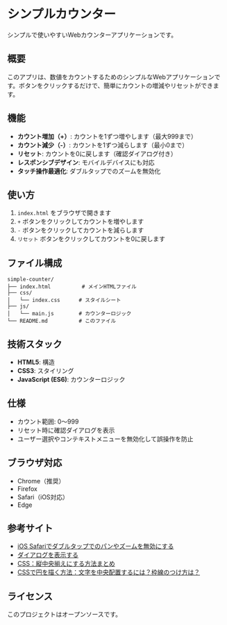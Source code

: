 # シンプルカウンター

シンプルで使いやすいWebカウンターアプリケーションです。

## 概要

このアプリは、数値をカウントするためのシンプルなWebアプリケーションです。ボタンをクリックするだけで、簡単にカウントの増減やリセットができます。

## 機能

- **カウント増加（+）**: カウントを1ずつ増やします（最大999まで）
- **カウント減少（-）**: カウントを1ずつ減らします（最小0まで）
- **リセット**: カウントを0に戻します（確認ダイアログ付き）
- **レスポンシブデザイン**: モバイルデバイスにも対応
- **タッチ操作最適化**: ダブルタップでのズームを無効化

## 使い方

1. `index.html` をブラウザで開きます
2. `+` ボタンをクリックしてカウントを増やします
3. `-` ボタンをクリックしてカウントを減らします
4. `リセット` ボタンをクリックしてカウントを0に戻します

## ファイル構成

```
simple-counter/
├── index.html          # メインHTMLファイル
├── css/
│   └── index.css      # スタイルシート
├── js/
│   └── main.js        # カウンターロジック
└── README.md          # このファイル
```

## 技術スタック

- **HTML5**: 構造
- **CSS3**: スタイリング
- **JavaScript (ES6)**: カウンターロジック

## 仕様

- カウント範囲: 0〜999
- リセット時に確認ダイアログを表示
- ユーザー選択やコンテキストメニューを無効化して誤操作を防止

## ブラウザ対応

- Chrome（推奨）
- Firefox
- Safari（iOS対応）
- Edge

## 参考サイト

- [iOS Safariでダブルタップでのパンやズームを無効にする](https://zenn.dev/razokulover/scraps/c68d3f347dc701)
- [ダイアログを表示する](https://www.javadrive.jp/javascript/webpage/index1.html)
- [CSS：縦中央揃えにする方法まとめ](https://yu-z.com/vertical-alignment/)
- [CSSで円を描く方法：文字を中央配置するには？枠線のつけ方は？](https://saruwakakun.com/html-css/basic/circle)

## ライセンス

このプロジェクトはオープンソースです。
